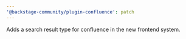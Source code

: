 ```yaml
---
'@backstage-community/plugin-confluence': patch
---
```


Adds a search result type for confluence in the new frontend system.
